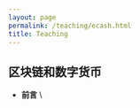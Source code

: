 ```yaml
---
layout: page
permalink: /teaching/ecash.html
title: Teaching
---
```


## 区块链和数字货币

- **前言** \
  
  <br>
